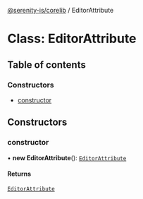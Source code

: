 [@serenity-is/corelib](../README.md) / EditorAttribute

# Class: EditorAttribute

## Table of contents

### Constructors

- [constructor](EditorAttribute.md#constructor)

## Constructors

### constructor

• **new EditorAttribute**(): [`EditorAttribute`](EditorAttribute.md)

#### Returns

[`EditorAttribute`](EditorAttribute.md)
